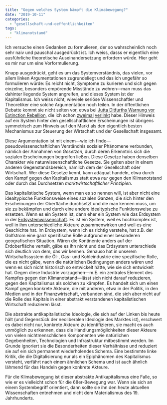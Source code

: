 ```yaml
---
title: "Gegen welches System kämpft die Klimabewegung?"
date: "2019-10-11"
categories: 
  - "gesellschaft-und-oeffentlichkeiten"
tags: 
  - "klimanotstand"
---
```


Ich versuche einen Gedanken zu formulieren, der so wahrscheinlich noch sehr naiv und pauschal ausgedrückt ist. Ich weiss, dasss er eigentlich eine ausführliche theoretische Auseinandersetzung erfordern würde. Hier geht es mir nur um eine Vorformulierung.

Knapp ausgedrückt, geht es um das Systemverständnis, das vielen, vor allem linken Argumentationen zugrundeliegt und das ich ungefähr so formulieren würde: Es reicht nicht, Symptome zu kurieren und sich gegen einzelne, besonders empörende Misstände zu wehren—man muss das dahinter liegende System angreifen, und dieses System ist der Kapitalismus. Ich weiss nicht, wieviele seriöse Wissenschaftler und Theoretiker eine solche Argumentation noch teilen. In der öffentlichen Debatte kommt sie nicht selten vor, etwa bei [Jutta Ditfurths Warnung vor Extinction Rebellion](https://twitter.com/jutta_ditfurth/status/1180904831566921729), die ich schon [zweimal](https://wittenbrink.net/lostandfound/nachdenken-ueber-extinction-rebellion/) [verlinkt](https://wittenbrink.net/lostandfound/antwort-jutta-ditfurth-warnung-vor-extinction-rebellion/) habe. Dieser Hinweis auf ein System hinter den gesellschaftlichen Erscheinungen ist übrigens symmetrisch zum Hinweis auf den Markt als den eigentlich besten Mechanismus zur Steuerung der Wirtschaft und der Gesellschaft insgesamt.

Diese Argumentation ist mit einem—wie ich finde—pseudowissenschaftlichen Verständnis sozialer Phänomene verbunden, nämlich der Annahmen von _Gesetzen_, durch deren Erkenntnis sich die sozialen Erscheinungen begreifen ließen. Diese Gesetze haben denselben Charakter wie naturwissenschaftliche Gesetze. Sie gelten aber in einem anderen Gegenstandsbereich, nämlich dem der Gesellschaft oder Wirtschaft. Wer diese Gesetze kennt, kann adäquat handeln, etwa durch den Kampf gegen _den_ Kapitalismus statt etwa _nur_ gegen den Klimanotstand oder durch das Durchsetzen _marktwirtschaftlicher Prinzipien_.

Das kapitalistische System, wenn man es so nennen will, ist aber nicht eine idealtypische Funktionsweise eines sozialen Ganzen, die sich hinter den Erscheinungen der Oberfläche durchsetzt und die man kennen muss, um sie zu bekämpfen und durch eine andere idealtypische Funktionsweise zu ersetzen. Wenn es ein System ist, dann eher ein System wie das Erdsystem in der [Erdsystemwissenschaft](https://de.wikipedia.org/wiki/Erdsystemwissenschaft). Es ist ein System, weil es hochkomplex ist, weil in ihm unterschiedliche Akteure zusammenwirken und weil es eine Geschichte hat. Im Erdsystem, wenn ich es richtig verstehe, hat z.B. der Golfstrom eine ganz spezifische Rolle aufgrund einer besonderen geografischen Situation. Wären die Kontinente anders auf der Erdoberfläche verteilt, gäbe es ihn nicht und das Erdsystem unterschiede sich deutlich von dem, das wir kennen. Genauso hat in unserem Wirtschaftssystem die Öl-, Gas- und Kohleindustrie eine spezifische Rolle, die es nicht gäbe, wenn die natürlichen Bedingungen anders wären und wenn es sich nicht historisch so entwickelt hätte, wie sie sich entwickelt hat. Gegen diese Industrie vorzugehen—m.E. ein zentrales Element des Kampfes gegen den Klimanotstand—lässt sich nicht darauf reduzieren, gegen den Kapitalismus als solchen zu kämpfen. Es handelt sich um einen Kampf gegen konkrete Akteure, die mit anderen, etwa in der Politik, in den Medien und in der Finanzwirtschaft, verbunden sind, die sich aber nicht auf die Rolle des Kapitals in einer abstrakt verstandenen kapitalistischen Wirtschaft reduzieren lässt.

Die abstrakte antikapitalistische Ideologie, die sich auf der Linken bis heute hält (und Gegenstück der neoliberalen Ideologie des Marktes ist), erschwert es dabei nicht nur, konkrete Akteure zu identifizieren, sie macht es auch unmöglich zu erkennen, dass die Handlungsmöglichkeiten dieser Akteure von vielen nichtmenschlichen Komponenten wie natürlichen Gegebenheiten, Technologien und Infrastruktur mitbestimmt werden. Im Grunde ignoriert sie die Besonderheiten dieser Verhältnisse und reduziert sie auf ein sich permanent wiederholendes Schema. Eine bestimmte linke Kritik, die die Digitalisierung nur als ein Epiphänomen des Kapitalismus versteht, verfährt nach einem ähnlichen Schema und ist auch ähnlich lähmend für das Handeln gegen konkrete Akteure.

Für die Klimabewegung ist dieser abstrakte Antikapitalismus eine Falle, so wie er es vielleicht schon für die 68er-Bewegung war. Wenn sie sich an einem Systembegriff orientiert, dann sollte sie ihn den heute aktuellen Wissenschaften entnehmen und nicht dem Materialismus des 19. Jahrhunderts.
